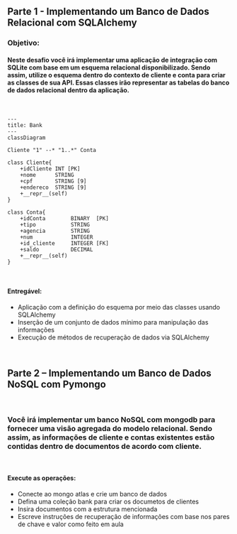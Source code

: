 ## Parte 1 - Implementando um Banco de Dados Relacional com SQLAlchemy

### Objetivo:

#### Neste desafio você irá implementar uma aplicação de integração com SQLite com base em um esquema relacional disponibilizado. Sendo assim, utilize o esquema dentro do contexto de cliente e conta para criar as classes de sua API. Essas classes irão representar as tabelas do banco de dados relacional dentro da aplicação.

<br/>

```mermaid
---
title: Bank
---
classDiagram

Cliente "1" --* "1..*" Conta

class Cliente{
    +idCliente INT [PK]
    +nome      STRING
    +cpf       STRING [9]
    +endereco  STRING [9]
    +__repr__(self)
}

class Conta{
    +idConta        BINARY  [PK]
    +tipo           STRING
    +agencia        STRING 
    +num            INTEGER 
    +id_cliente     INTEGER [FK]
    +saldo          DECIMAL
    +__repr__(self)
}
```

<br/>

#### Entregável:

- Aplicação com a definição do esquema por meio das classes usando SQLAlchemy
- Inserção de um conjunto de dados mínimo para manipulação das informações
- Execução de métodos de recuperação de dados via SQLAlchemy

<p>
<br/>

## Parte 2 – Implementando um Banco de Dados NoSQL com Pymongo

<br/>

### Você irá implementar um banco NoSQL com mongodb para fornecer uma visão agregada do modelo relacional. Sendo assim, as informações de cliente e contas existentes estão contidas dentro de documentos de acordo com cliente.

<br/>

#### Execute as operações:

- Conecte ao mongo atlas e crie um banco de dados
- Defina uma coleção bank para criar os documetos de clientes
- Insira documentos com a estrutura mencionada
- Escreve instruções de recuperação de informações com base nos pares de chave e valor como feito em aula

</p>